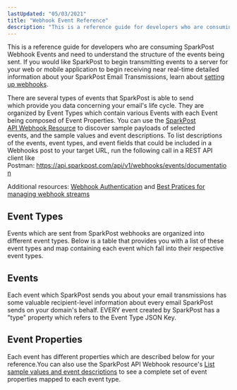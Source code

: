 ```yaml
---
lastUpdated: "05/03/2021"
title: "Webhook Event Reference"
description: "This is a reference guide for developers who are consuming Spark Post Webhook Events and need to understand the structure of the events being sent If you would like Spark Post to begin transmitting events to a server for your web or mobile application to begin receiving near real time..."
---
```


This is a reference guide for developers who are consuming SparkPost Webhook Events and need to understand the structure of the events being sent. If you would like SparkPost to begin transmitting events to a server for your web or mobile application to begin receiving near real-time detailed information about your SparkPost Email Transmissions, learn about [setting up webhooks](https://developers.sparkpost.com/api/webhooks/).

There are several types of events that SparkPost is able to send which provide you data concerning your email's life cycle. They are organized by Event Types which contain various Events with each Event being composed of Event Properties. You can use the [SparkPost API Webhook Resource](https://developers.sparkpost.com/api/webhooks.html) to discover sample payloads of selected events, and the sample values and event descriptions. To list descriptions of the events, event types, and event fields that could be included in a Webhooks post to your target URL, run the following call in a REST API client like Postman: https://api.sparkpost.com/api/v1/webhooks/events/documentation

Additional resources: [Webhook Authentication](https://www.sparkpost.com/docs/tech-resources/webhook-authentication/) and [Best Pratices for managing webhook streams](https://www.sparkpost.com/docs/tech-resources/webhook-data-streams/)

## Event Types

Events which are sent from SparkPost webhooks are organized into different event types. Below is a table that provides you with a list of these event types and map containing each event which fall into their respective event types.

<div id="content-event-types"></div>
<script id="event-type-template" type="text/x-handlebars-template"><table id="event-types"> <thead> <tr> <td>Event Type</td> <td>JSON Key</td> <td>Description</td> <td>Events</td> </tr> </thead> <tbody> {{#each this}} <tr> <td>{{ name }}</td> <td>{{ key }}</td> <td>{{ description }}</td> <td>{{ events }}</td> </tr> {{/each}} </tbody> </table></script>

## Events

Each event which SparkPost sends you about your email transmissions has some valuable recipient-level information about every email SparkPost sends on your domain's behalf. EVERY event created by SparkPost has a "type" property which refers to the Event Type JSON Key.

<div id="content-events"></div>
<script id="events-template" type="text/x-handlebars-template"><table id="events"> <thead> <tr> <td>Event</td> <td>JSON Key</td> <td>Description</td> <td>Event Properties(full description below)</td> </tr> </thead> <tbody> {{#each this}} <tr> <td>{{ name }}</td> <td>{{ key }}</td> <td>{{ description }}</td> <td>{{ props }}</td> </tr> {{/each}} </tbody> </table></script>

## Event Properties

Each event has different properties which are described below for your reference.You can also use the SparkPost API Webhook resource's [List sample values and event descriptions](https://developers.sparkpost.com/api/#/reference/webhooks/events-documentation) to see a complete set of event properties mapped to each event type.

<div id="content-event-props"></div>
<script id="event-props-template" type="text/x-handlebars-template"> <table id="events"> <thead> <tr> <td>JSON Key</td> <td>Description</td> <td>Sample Value</td> </tr> </thead> <tbody> {{#each this}} <tr> <td>{{ key }}</td> <td>{{ description }}</td> <td>{{ sample }}</td> </tr> {{/each}} </tbody> </table> </script>

<script src="//cdnjs.cloudflare.com/ajax/libs/handlebars.js/4.0.3/handlebars.min.js"></script>
<script src="//cdnjs.cloudflare.com/ajax/libs/jquery/2.1.4/jquery.min.js"></script>
<script src="//cdnjs.cloudflare.com/ajax/libs/lodash.js/3.10.1/lodash.min.js"></script>
<script src="//sparkpost.github.io/code-snippets/javascripts/webhook-table/fetch.js"></script>
